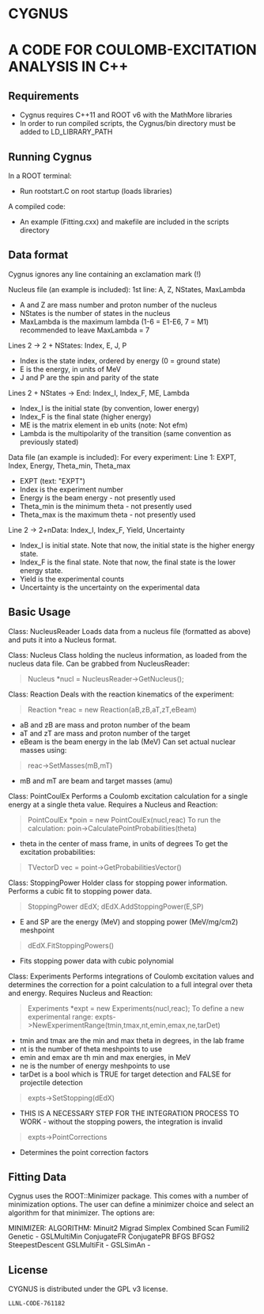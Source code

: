 CYGNUS
=============================
A CODE FOR COULOMB-EXCITATION ANALYSIS IN C++
==================================================================

Requirements
-----------------------

- Cygnus requires C++11 and ROOT v6 with the MathMore libraries
- In order to run compiled scripts, the Cygnus/bin directory must be added to LD_LIBRARY_PATH

Running Cygnus
-----------------------

In a ROOT terminal:
- Run rootstart.C on root startup (loads libraries)

A compiled code:
- An example (Fitting.cxx) and makefile are included in the scripts directory

Data format
------------------------

Cygnus ignores any line containing an exclamation mark (!)

Nucleus file (an example is included):
1st line: A, Z, NStates, MaxLambda
- A and Z are mass number and proton number of the nucleus
- NStates is the number of states in the nucleus
- MaxLambda is the maximum lambda (1-6 = E1-E6, 7 = M1) recommended to leave MaxLambda = 7

Lines 2 -> 2 + NStates: Index, E, J, P
- Index is the state index, ordered by energy (0 = ground state)
- E is the energy, in units of MeV
- J and P are the spin and parity of the state

Lines 2 + NStates -> End: Index_I, Index_F, ME, Lambda
- Index_I is the initial state (by convention, lower energy)
- Index_F is the final state (higher energy) 
- ME is the matrix element in eb units (note: Not efm)
- Lambda is the multipolarity of the transition (same convention as previously stated) 

Data file (an example is included):
For every experiment:
Line 1: EXPT, Index, Energy, Theta_min, Theta_max
- EXPT (text: "EXPT")
- Index is the experiment number
- Energy is the beam energy - not presently used
- Theta_min is the minimum theta - not presently used
- Theta_max is the maximum theta - not presently used

Line 2 -> 2+nData: Index_I, Index_F, Yield, Uncertainty 
- Index_I is initial state. Note that now, the initial state is the higher energy state.
- Index_F is the final state. Note that now, the final state is the lower energy state.
- Yield is the experimental counts
- Uncertainty is the uncertainty on the experimental data

Basic Usage
------------------------

Class: NucleusReader
Loads data from a nucleus file (formatted as above) and puts it into a Nucleus format.

Class: Nucleus
Class holding the nucleus information, as loaded from the nucleus data file. Can be grabbed from NucleusReader:
> Nucleus *nucl = NucleusReader->GetNucleus();

Class: Reaction
Deals with the reaction kinematics of the experiment:
> Reaction *reac = new Reaction(aB,zB,aT,zT,eBeam)
- aB and zB are mass and proton number of the beam
- aT and zT are mass and proton number of the target
- eBeam is the beam energy in the lab (MeV)
Can set actual nuclear masses using:
> reac->SetMasses(mB,mT)
- mB and mT are beam and target masses (amu)

Class: PointCoulEx
Performs a Coulomb excitation calculation for a single energy at a single theta value. Requires a Nucleus and Reaction:
> PointCoulEx *poin = new PointCoulEx(nucl,reac)
To run the calculation:
> poin->CalculatePointProbabilities(theta)
- theta in the center of mass frame, in units of degrees
To get the excitation probabilities:
> TVectorD vec = point->GetProbabilitiesVector()

Class: StoppingPower
Holder class for stopping power information. Performs a cubic fit to stopping power data. 
> StoppingPower dEdX; 
> dEdX.AddStoppingPower(E,SP)
- E and SP are the energy (MeV) and stopping power (MeV/mg/cm2) meshpoint
> dEdX.FitStoppingPowers()
- Fits stopping power data with cubic polynomial

Class: Experiments
Performs integrations of Coulomb excitation values and determines the correction for a point calculation to a full integral over theta and energy. Requires Nucleus and Reaction:
> Experiments *expt = new Experiments(nucl,reac);
To define a new experimental range:
> expts->NewExperimentRange(tmin,tmax,nt,emin,emax,ne,tarDet)
- tmin and tmax are the min and max theta in degrees, in the lab frame
- nt is the number of theta meshpoints to use
- emin and emax are th min and max energies, in MeV
- ne is the number of energy meshpoints to use
- tarDet is a bool which is TRUE for target detection and FALSE for projectile detection
> expts->SetStopping(dEdX)
- THIS IS A NECESSARY STEP FOR THE INTEGRATION PROCESS TO WORK - without the stopping powers, the integration is invalid
> expts->PointCorrections
- Determines the point correction factors

Fitting Data
------------------------

Cygnus uses the ROOT::Minimizer package. This comes with a number of minimization options. The user can define a minimizer choice and select an algorithm for that minimizer. The options are:

MINIMIZER:	ALGORITHM:
Minuit2 	Migrad
		Simplex
		Combined
		Scan
		Fumili2
Genetic		-
GSLMultiMin	ConjugateFR
		ConjugatePR
		BFGS
		BFGS2
		SteepestDescent
GSLMultiFit	-
GSLSimAn	-

License
-----------------------

CYGNUS is distributed under the GPL v3 license.

``LLNL-CODE-761182``
